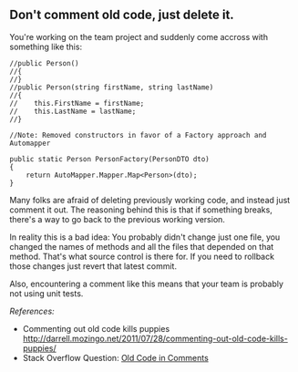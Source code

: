 Don't comment old code, just delete it. 
------------

You're working on the team project and suddenly come accross with something like this:

    //public Person()
    //{
    //}
    //public Person(string firstName, string lastName)
    //{
    //    this.FirstName = firstName;
    //    this.LastName = lastName;
    //}
    
    //Note: Removed constructors in favor of a Factory approach and Automapper

    public static Person PersonFactory(PersonDTO dto)
    {
        return AutoMapper.Mapper.Map<Person>(dto);
    }

Many folks are afraid of deleting previously working code, and instead just comment it out. The reasoning behind this is that if something breaks, there's a way to go back to the previous working version. 

In reality this is a bad idea: You probably didn't change just one file, you changed the names of methods and all the files that depended on that method. That's what source control is there for. If you need to rollback those changes just revert that latest commit. 

Also, encountering a comment like this means that your team is probably not using unit tests.


_References:_

* Commenting out old code kills puppies http://darrell.mozingo.net/2011/07/28/commenting-out-old-code-kills-puppies/
* Stack Overflow Question: [Old Code in Comments](http://stackoverflow.com/questions/1022552/old-code-in-comments)
    
